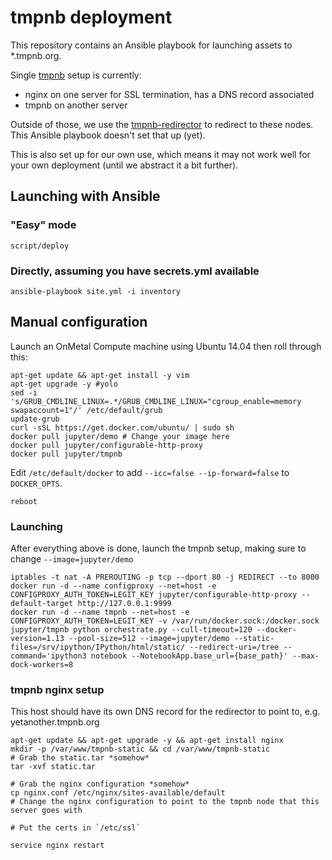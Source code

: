 # tmpnb deployment

This repository contains an Ansible playbook for launching assets to *.tmpnb.org.

Single [tmpnb](https://github.com/jupyter/tmpnb) setup is currently:

* nginx on one server for SSL termination, has a DNS record associated
* tmpnb on another server

Outside of those, we use the [tmpnb-redirector](https://github.com/jupyter/tmpnb-redirector) to redirect to these nodes. This Ansible playbook doesn't set that up (yet).

This is also set up for our own use, which means it may not work well for your own deployment (until we abstract it a bit further).

## Launching with Ansible

### "Easy" mode

```
script/deploy
```

### Directly, assuming you have secrets.yml available

```
ansible-playbook site.yml -i inventory
```


## Manual configuration

Launch an OnMetal Compute machine using Ubuntu 14.04 then roll through this:

```
apt-get update && apt-get install -y vim
apt-get upgrade -y #yolo
sed -i 's/GRUB_CMDLINE_LINUX=.*/GRUB_CMDLINE_LINUX="cgroup_enable=memory swapaccount=1"/' /etc/default/grub
update-grub
curl -sSL https://get.docker.com/ubuntu/ | sudo sh
docker pull jupyter/demo # Change your image here
docker pull jupyter/configurable-http-proxy
docker pull jupyter/tmpnb
```

Edit `/etc/default/docker` to add `--icc=false --ip-forward=false` to `DOCKER_OPTS`.

```
reboot
```

### Launching

After everything above is done, launch the tmpnb setup, making sure to change `--image=jupyter/demo`

```
iptables -t nat -A PREROUTING -p tcp --dport 80 -j REDIRECT --to 8000
docker run -d --name configproxy --net=host -e CONFIGPROXY_AUTH_TOKEN=LEGIT_KEY jupyter/configurable-http-proxy --default-target http://127.0.0.1:9999
docker run -d --name tmpnb --net=host -e CONFIGPROXY_AUTH_TOKEN=LEGIT_KEY -v /var/run/docker.sock:/docker.sock jupyter/tmpnb python orchestrate.py --cull-timeout=120 --docker-version=1.13 --pool-size=512 --image=jupyter/demo --static-files=/srv/ipython/IPython/html/static/ --redirect-uri=/tree --command='ipython3 notebook --NotebookApp.base_url={base_path}' --max-dock-workers=8
```


### tmpnb nginx setup

This host should have its own DNS record for the redirector to point to, e.g. yetanother.tmpnb.org

```
apt-get update && apt-get upgrade -y && apt-get install nginx
mkdir -p /var/www/tmpnb-static && cd /var/www/tmpnb-static
# Grab the static.tar *somehow*
tar -xvf static.tar

# Grab the nginx configuration *somehow*
cp nginx.conf /etc/nginx/sites-available/default
# Change the nginx configuration to point to the tmpnb node that this server goes with

# Put the certs in `/etc/ssl`

service nginx restart
```

